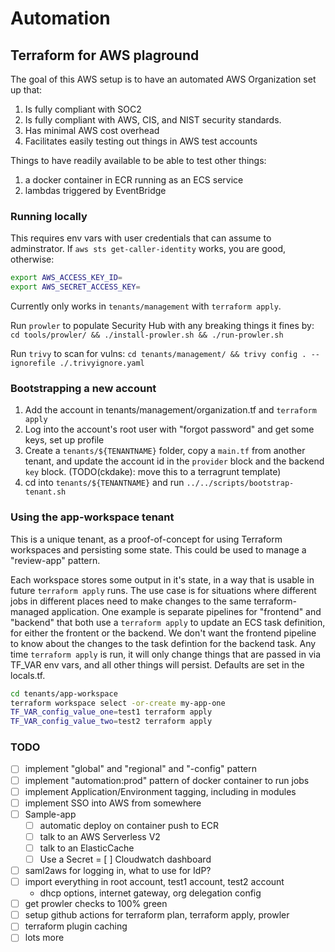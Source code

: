# Automation

## Terraform for AWS plaground

The goal of this AWS setup is to have an automated AWS Organization set up that:

1. Is fully compliant with SOC2
1. Is fully compliant with AWS, CIS, and NIST security standards.
1. Has minimal AWS cost overhead
1. Facilitates easily testing out things in AWS test accounts

Things to have readily available to be able to test other things:

1. a docker container in ECR running as an ECS service
1. lambdas triggered by EventBridge

### Running locally

This requires env vars with user credentials that can assume to adminstrator.
If `aws sts get-caller-identity` works, you are good, otherwise:

```bash
export AWS_ACCESS_KEY_ID=
export AWS_SECRET_ACCESS_KEY=
```

Currently only works in `tenants/management` with `terraform apply`.

Run `prowler` to populate Security Hub with any breaking things it fines by:
`cd tools/prowler/ && ./install-prowler.sh && ./run-prowler.sh`

Run `trivy` to scan for vulns:
`cd tenants/management/ && trivy config . --ignorefile ./.trivyignore.yaml`

### Bootstrapping a new account

1. Add the account in tenants/management/organization.tf and `terraform apply`
1. Log into the account's root user with "forgot password" and get some keys, set up profile
1. Create a  `tenants/${TENANTNAME}` folder, copy a `main.tf` from another tenant,
   and update the account id in the `provider` block and the backend `key` block.
   (TODO(ckdake): move this to a terragrunt template)
1. cd into `tenants/${TENANTNAME}` and run `../../scripts/bootstrap-tenant.sh`

### Using the app-workspace tenant

This is a unique tenant, as a proof-of-concept for using Terraform workspaces and
persisting some state. This could be used to manage a "review-app" pattern.

Each workspace stores some output in it's state, in a way that is usable in future
`terraform apply` runs. The use case is for situations where different jobs in different
places need to make changes to the same terraform-managed application. One example is
separate pipelines for "frontend" and "backend" that both use a `terraform apply` to
update an ECS task definition, for either the frontent or the backend. We don't want
the frontend pipeline to know about the changes to the task defintion for the backend
task. Any time `terraform apply` is run, it will only change things that are passed in
via TF_VAR env vars, and all other things will persist. Defaults are set in the locals.tf.

```bash
cd tenants/app-workspace
terraform workspace select -or-create my-app-one
TF_VAR_config_value_one=test1 terraform apply
TF_VAR_config_value_two=test2 terraform apply
```

### TODO

- [ ] implement "global" and "regional" and "-config" pattern
- [ ] implement "automation:prod" pattern of docker container to run jobs
- [ ] implement Application/Environment tagging, including in modules
- [ ] implement SSO into AWS from somewhere
- [ ] Sample-app
  - [ ] automatic deploy on container push to ECR
  - [ ] talk to an AWS Serverless V2
  - [ ] talk to an ElasticCache
  - [ ] Use a Secret
  = [ ] Cloudwatch dashboard
- [ ] saml2aws for logging in, what to use for IdP?
- [ ] import everything in root account, test1 account, test2 account
  - dhcp options, internet gateway, org delegation config
- [ ] get prowler checks to 100% green
- [ ] setup github actions for terraform plan, terraform apply, prowler
- [ ] terraform plugin caching
- [ ] lots more
